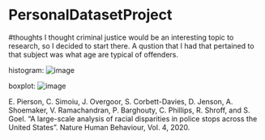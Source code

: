 # PersonalDatasetProject
#thoughts
I thought criminal justice would be an interesting topic to research, so I decided to start there. A qustion that I had that pertained to that subject was what age are typical of offenders.

histogram:
![image](https://user-images.githubusercontent.com/91351877/144724818-7b460bfc-492c-417e-b692-28e761858034.png)

boxplot:
![image](https://user-images.githubusercontent.com/91351877/144724848-8f09bda9-1d0a-4e29-b973-be6a66012d82.png)

E. Pierson, C. Simoiu, J. Overgoor, S. Corbett-Davies, D. Jenson, A. Shoemaker, V. Ramachandran, P. Barghouty, C. Phillips, R. Shroff, and S. Goel. “A large-scale analysis of racial disparities in police stops across the United States”. Nature Human Behaviour, Vol. 4, 2020.
